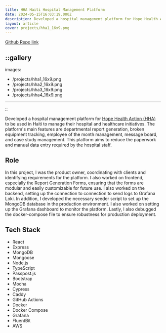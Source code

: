 ```yaml
---
title: HHA Haiti Hospital Management Platform
date: 2024-05-15T16:03:19.000Z
description: Developed a hospital management platform for Hope Health Action (HHA) using React, Express, TypeScript, MongoDB, and Node.js.
layout: article
cover: projects/hha1_16x9.png
---
```


[Github Repo link](https://github.com/drbfraser/HHA-HaitiHospital)

::gallery
---
images:
  - /projects/hha1_16x9.png
  - /projects/hha2_16x9.png
  - /projects/hha3_16x9.png
  - /projects/hha4_16x9.png
---
::

Developed a hospital management platform for [Hope Health Action (HHA)](https://hopehealthaction.org/) to be used in Haiti to manage their hospital and healthcare initiatives. The platform's main features are departmental report generation, broken equipment tracking, employee of the month management, message board, and case study management. This platform aims to reduce the paperwork and manual data entry required by the hospital staff.

## Role

In this project, I was the product owner, coordinating with clients and identifying requirements for the platform. I also worked on frontend, especially the Report Generation Forms, ensuring that the forms are modular and easily customizable for future use. I also worked on the backend, setting up the connection to connection to send logs to Grafana Loki. In addition, I developed the necessary seeder script to set up the MongoDB database in the production environment. I also worked on setting up the Grafana dashboard to monitor the platform. Lastly, I also debugged the docker-compose file to ensure robustness for production deployment.

## Tech Stack

- React
- Express
- MongoDB
- Mongoose
- Node.js
- TypeScript
- Passpost.js
- Bootstrap
- Mocha
- Cypress
- Caddy
- GitHub Actions
- Docker
- Docker Compose
- Grafana
- FluentBit
- AWS
